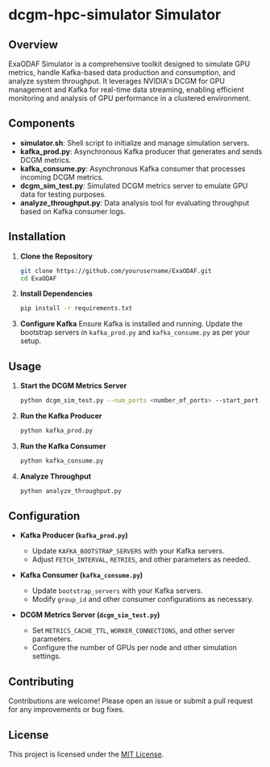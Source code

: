 # dcgm-hpc-simulator Simulator

## Overview

ExaODAF Simulator is a comprehensive toolkit designed to simulate GPU metrics, handle Kafka-based data production and consumption, and analyze system throughput. It leverages NVIDIA's DCGM for GPU management and Kafka for real-time data streaming, enabling efficient monitoring and analysis of GPU performance in a clustered environment.

## Components

- **simulator.sh**: Shell script to initialize and manage simulation servers.
- **kafka_prod.py**: Asynchronous Kafka producer that generates and sends DCGM metrics.
- **kafka_consume.py**: Asynchronous Kafka consumer that processes incoming DCGM metrics.
- **dcgm_sim_test.py**: Simulated DCGM metrics server to emulate GPU data for testing purposes.
- **analyze_throughput.py**: Data analysis tool for evaluating throughput based on Kafka consumer logs.

## Installation

1. **Clone the Repository**
    ```bash
    git clone https://github.com/yourusername/ExaODAF.git
    cd ExaODAF
    ```

2. **Install Dependencies**
    ```bash
    pip install -r requirements.txt
    ```

3. **Configure Kafka**
    Ensure Kafka is installed and running. Update the bootstrap servers in `kafka_prod.py` and `kafka_consume.py` as per your setup.

## Usage

1. **Start the DCGM Metrics Server**
    ```bash
    python dcgm_sim_test.py --num_ports <number_of_ports> --start_port <starting_port> --total_nodes <total_nodes>
    ```

2. **Run the Kafka Producer**
    ```bash
    python kafka_prod.py
    ```

3. **Run the Kafka Consumer**
    ```bash
    python kafka_consume.py
    ```

4. **Analyze Throughput**
    ```bash
    python analyze_throughput.py
    ```

## Configuration

- **Kafka Producer (`kafka_prod.py`)**
    - Update `KAFKA_BOOTSTRAP_SERVERS` with your Kafka servers.
    - Adjust `FETCH_INTERVAL`, `RETRIES`, and other parameters as needed.

- **Kafka Consumer (`kafka_consume.py`)**
    - Update `bootstrap_servers` with your Kafka servers.
    - Modify `group_id` and other consumer configurations as necessary.

- **DCGM Metrics Server (`dcgm_sim_test.py`)**
    - Set `METRICS_CACHE_TTL`, `WORKER_CONNECTIONS`, and other server parameters.
    - Configure the number of GPUs per node and other simulation settings.

## Contributing

Contributions are welcome! Please open an issue or submit a pull request for any improvements or bug fixes.

## License

This project is licensed under the [MIT License](LICENSE).
